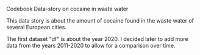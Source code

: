 Codebook Data-story on cocaine in waste water

This data story is about the amount of cocaine found in the waste water of several European cities.

The first dataset "df" is about the year 2020. I decided later to add more data from the years 2011-2020 to allow for a comparison over time.
